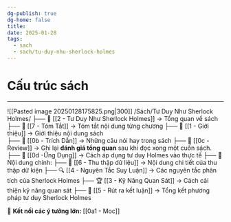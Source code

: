 ```yaml
---
dg-publish: true
dg-home: false
title: 
date: 2025-01-28
tags:
  - sach
  - sach/tu-duy-nhu-sherlock-holmes
---
```

# Cấu trúc sách
---
![[Pasted image 20250128175825.png|300]]
/Sách/Tư Duy Như Sherlock Holmes/
  ├── 📖 [[2 - Tư Duy Như Sherlock Holmes]] → Tổng quan về sách
  ├── 📝 [[7 - Tóm Tắt]] → Tóm tắt nội dung từng chương
  ├── 📝 [[1 - Giới thiệu]] → Giới thiệu nội dung sách      
  ├── 💬 [[0b - Trích Dẫn]] → Những câu nói hay trong sách
  ├── 💬 [[0c - Review]] → Ghi lại **đánh giá tổng quan** sau khi đọc xong một cuốn sách.
  ├── 🎯 [[0d -Ứng Dụng]] → Cách áp dụng tư duy Holmes vào thực tế
  ├── 📖 Nội dung chính:
	  ├── 📖 [[6 - Thu thập dữ liệu]] → Nội dung chi tiết của thu thập dữ kiện
	  ├── 🔍 [[4 - Nguyên Tắc Suy Luận]] → Các nguyên tắc phân tích của Sherlock Holmes
	  ├── 🏆 [[3 - Kỹ Năng Quan Sát]] → Cách cải thiện kỹ năng quan sát
  ├── 🎯 [[5 - Rút ra kết luận]] → Tổng kết phương pháp tư duy Sherlock Holmes


📌 **Kết nối các ý tưởng lớn:** [[0a1 - Moc]]